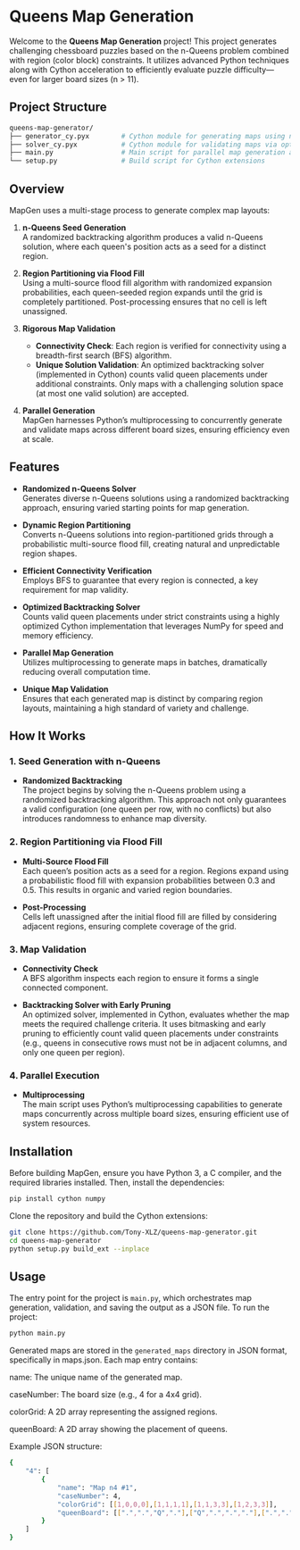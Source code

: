 # Queens Map Generation

Welcome to the **Queens Map Generation** project! This project generates challenging chessboard puzzles based on the n-Queens problem combined with region (color block) constraints. It utilizes advanced Python techniques along with Cython acceleration to efficiently evaluate puzzle difficulty—even for larger board sizes (n > 11).

## Project Structure

```bash
queens-map-generator/
├── generator_cy.pyx        # Cython module for generating maps using n-Queens and flood fill algorithms
├── solver_cy.pyx           # Cython module for validating maps via optimized backtracking
├── main.py                 # Main script for parallel map generation and validation
└── setup.py                # Build script for Cython extensions
```


## Overview

MapGen uses a multi-stage process to generate complex map layouts:

1. **n-Queens Seed Generation**  
   A randomized backtracking algorithm produces a valid n-Queens solution, where each queen's position acts as a seed for a distinct region.

2. **Region Partitioning via Flood Fill**  
   Using a multi-source flood fill algorithm with randomized expansion probabilities, each queen-seeded region expands until the grid is completely partitioned. Post-processing ensures that no cell is left unassigned.

3. **Rigorous Map Validation**  
   - **Connectivity Check**: Each region is verified for connectivity using a breadth-first search (BFS) algorithm.  
   - **Unique Solution Validation**: An optimized backtracking solver (implemented in Cython) counts valid queen placements under additional constraints. Only maps with a challenging solution space (at most one valid solution) are accepted.

4. **Parallel Generation**  
   MapGen harnesses Python’s multiprocessing to concurrently generate and validate maps across different board sizes, ensuring efficiency even at scale.



## Features

- **Randomized n-Queens Solver**  
  Generates diverse n-Queens solutions using a randomized backtracking approach, ensuring varied starting points for map generation.

- **Dynamic Region Partitioning**  
  Converts n-Queens solutions into region-partitioned grids through a probabilistic multi-source flood fill, creating natural and unpredictable region shapes.

- **Efficient Connectivity Verification**  
  Employs BFS to guarantee that every region is connected, a key requirement for map validity.

- **Optimized Backtracking Solver**  
  Counts valid queen placements under strict constraints using a highly optimized Cython implementation that leverages NumPy for speed and memory efficiency.

- **Parallel Map Generation**  
  Utilizes multiprocessing to generate maps in batches, dramatically reducing overall computation time.

- **Unique Map Validation**  
  Ensures that each generated map is distinct by comparing region layouts, maintaining a high standard of variety and challenge.



## How It Works

### 1. Seed Generation with n-Queens

- **Randomized Backtracking**  
  The project begins by solving the n-Queens problem using a randomized backtracking algorithm. This approach not only guarantees a valid configuration (one queen per row, with no conflicts) but also introduces randomness to enhance map diversity.

### 2. Region Partitioning via Flood Fill

- **Multi-Source Flood Fill**  
  Each queen’s position acts as a seed for a region. Regions expand using a probabilistic flood fill with expansion probabilities between 0.3 and 0.5. This results in organic and varied region boundaries.

- **Post-Processing**  
  Cells left unassigned after the initial flood fill are filled by considering adjacent regions, ensuring complete coverage of the grid.

### 3. Map Validation

- **Connectivity Check**  
  A BFS algorithm inspects each region to ensure it forms a single connected component.

- **Backtracking Solver with Early Pruning**  
  An optimized solver, implemented in Cython, evaluates whether the map meets the required challenge criteria. It uses bitmasking and early pruning to efficiently count valid queen placements under constraints (e.g., queens in consecutive rows must not be in adjacent columns, and only one queen per region).

### 4. Parallel Execution

- **Multiprocessing**  
  The main script uses Python’s multiprocessing capabilities to generate maps concurrently across multiple board sizes, ensuring efficient use of system resources.



## Installation

Before building MapGen, ensure you have Python 3, a C compiler, and the required libraries installed. Then, install the dependencies:

```bash
pip install cython numpy
```

Clone the repository and build the Cython extensions:

```bash
git clone https://github.com/Tony-XLZ/queens-map-generator.git
cd queens-map-generator
python setup.py build_ext --inplace
```



## Usage

The entry point for the project is `main.py`, which orchestrates map generation, validation, and saving the output as a JSON file. To run the project:

```bash
python main.py
```

Generated maps are stored in the `generated_maps` directory in JSON format, specifically in maps.json. Each map entry contains:

name: The unique name of the generated map.

caseNumber: The board size (e.g., 4 for a 4x4 grid).

colorGrid: A 2D array representing the assigned regions.

queenBoard: A 2D array showing the placement of queens.

Example JSON structure:

```bash
{
    "4": [
        {
            "name": "Map n4 #1",
            "caseNumber": 4,
            "colorGrid": [[1,0,0,0],[1,1,1,1],[1,1,3,3],[1,2,3,3]],
            "queenBoard": [[".",".","Q","."],["Q",".",".","."],[".",".",".","Q"],[".","Q",".","."]]
        }
    ]
}
```
